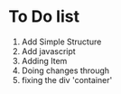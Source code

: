 # To Do list

1. Add Simple Structure
2. Add javascript
3. Adding Item
4. Doing changes through
5. fixing the div 'container'